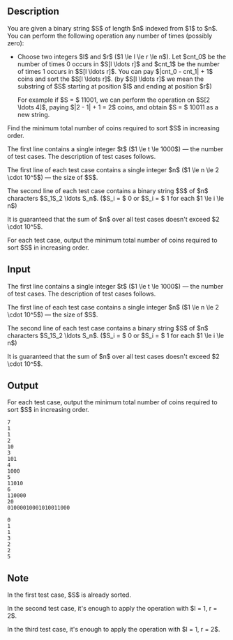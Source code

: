 ## Description

<div><p>You are given a binary string $S$ of length $n$ indexed from $1$ to $n$. You can perform the following operation any number of times (possibly zero):</p><ul><li><p>Choose two integers $l$ and $r$ ($1 \le l \le r \le n$). Let $cnt_0$ be the number of times <span class="tex-font-style-tt">0</span> occurs in $S[l \ldots r]$ and $cnt_1$ be the number of times <span class="tex-font-style-tt">1</span> occurs in $S[l \ldots r]$. You can pay $|cnt_0 - cnt_1| + 1$ coins and sort the $S[l \ldots r]$. (by $S[l \ldots r]$ we mean the substring of $S$ starting at position $l$ and ending at position $r$)</p><p>For example if $S = $ <span class="tex-font-style-tt">11001</span>, we can perform the operation on $S[2 \ldots 4]$, paying $|2 - 1| + 1 = 2$ coins, and obtain $S = $ <span class="tex-font-style-tt">10011</span> as a new string.</p></li></ul><p>Find the minimum total number of coins required to sort $S$ in increasing order.</p></div><div class="input-specification"><p>The first line contains a single integer $t$ ($1 \le t \le 1000$)&nbsp;— the number of test cases. The description of test cases follows.</p><p>The first line of each test case contains a single integer $n$ ($1 \le n \le 2 \cdot 10^5$)&nbsp;— the size of $S$.</p><p>The second line of each test case contains a binary string $S$ of $n$ characters $S_1S_2 \ldots S_n$. ($S_i = $ <span class="tex-font-style-tt">0</span> or $S_i = $ <span class="tex-font-style-tt">1</span> for each $1 \le i \le n$)</p><p>It is guaranteed that the sum of $n$ over all test cases doesn't exceed $2 \cdot 10^5$.</p></div><div class="output-specification"><p>For each test case, output the minimum total number of coins required to sort $S$ in increasing order.</p></div>

## Input

<p>The first line contains a single integer $t$ ($1 \le t \le 1000$)&nbsp;— the number of test cases. The description of test cases follows.</p><p>The first line of each test case contains a single integer $n$ ($1 \le n \le 2 \cdot 10^5$)&nbsp;— the size of $S$.</p><p>The second line of each test case contains a binary string $S$ of $n$ characters $S_1S_2 \ldots S_n$. ($S_i = $ <span class="tex-font-style-tt">0</span> or $S_i = $ <span class="tex-font-style-tt">1</span> for each $1 \le i \le n$)</p><p>It is guaranteed that the sum of $n$ over all test cases doesn't exceed $2 \cdot 10^5$.</p>

## Output

<p>For each test case, output the minimum total number of coins required to sort $S$ in increasing order.</p>





```input1|2,3,6,7,10,11,14,15
7
1
1
2
10
3
101
4
1000
5
11010
6
110000
20
01000010001010011000
```




```output1
0
1
1
3
2
2
5
```



## Note

<p>In the first test case, $S$ is already sorted.</p><p>In the second test case, it's enough to apply the operation with $l = 1, r = 2$.</p><p>In the third test case, it's enough to apply the operation with $l = 1, r = 2$.</p>
